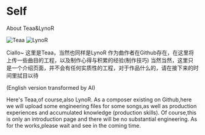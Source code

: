 # Self
About Teaa&amp;LynoR


![Teaa](https://github.com/interteaa/Self/assets/143201941/bf5f5ccc-0640-4bd5-82ce-ee8d2e01b3c1)
![LynoR](https://github.com/interteaa/Self/assets/143201941/7f5f56f3-ade3-4573-8233-335a26342ecd)


Ciallo~
这里是Teaa，当然也同样是LynoR
作为曲作者在Github存在，在这里将上传一些曲目的工程，以及制作心得与积累的经验(制作技巧)
当然当然，这里只是一个介绍页面，并不会有任何实质性的工程，对于作品什么的，请在接下来的时间里拭目以待

(English version transformed by AI)

Here's Teaa,of course,also LynoR.
As a composer existing on Github,here we will upload some engineering files for some songs,as well as production experiences and accumulated knowledge (production skills).
Of course,this is only an introduction page and there will be no substantial engineering. As for the works,please wait and see in the coming time.
